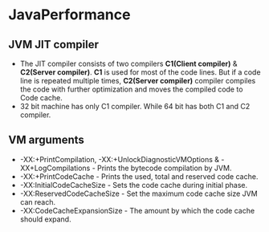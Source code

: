 # JavaPerformance
## JVM JIT compiler
  - The JIT compiler consists of two compilers **C1(Client compiler)** & **C2(Server compiler)**. **C1** is used for most of the code lines. But if a code line is repeated multiple times, **C2(Server compiler)** compiler compiles the code with further optimization and moves the compiled code to Code cache.
  - 32 bit machine has only C1 compiler. While 64 bit has both C1 and C2 compiler.
  
## VM arguments
  - -XX:+PrintCompilation, -XX:+UnlockDiagnosticVMOptions & -XX+LogCompilations - Prints the bytecode compilation by JVM.
  - -XX:+PrintCodeCache - Prints the used, total and reserved code cache.
  - -XX:InitialCodeCacheSize - Sets the code cache during initial phase.
  - -XX:ReservedCodeCacheSize - Set the maximum code cache size JVM can reach.
  - -XX:CodeCacheExpansionSize - The amount by which the code cache should expand.
